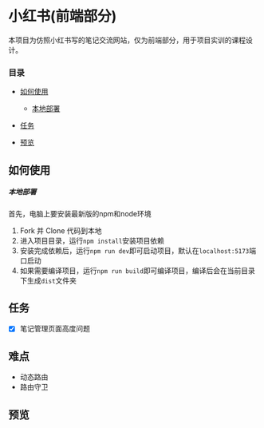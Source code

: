 # 小红书(前端部分)

本项目为仿照小红书写的笔记交流网站，仅为前端部分，用于项目实训的课程设计。

### 目录

- [如何使用](#如何使用)
  - [本地部署](#本地部署)
  

- [任务](#任务)
- [预览](#预览)

## 如何使用

##### 本地部署

首先，电脑上要安装最新版的npm和node环境

1. Fork 并 Clone 代码到本地
2. 进入项目目录，运行`npm install`安装项目依赖
3. 安装完成依赖后，运行`npm run dev`即可启动项目，默认在`localhost:5173`端口启动
4. 如果需要编译项目，运行`npm run build`即可编译项目，编译后会在当前目录下生成`dist`文件夹

## 任务
- [x] 笔记管理页面高度问题



## 难点

- 动态路由
- 路由守卫

## 预览